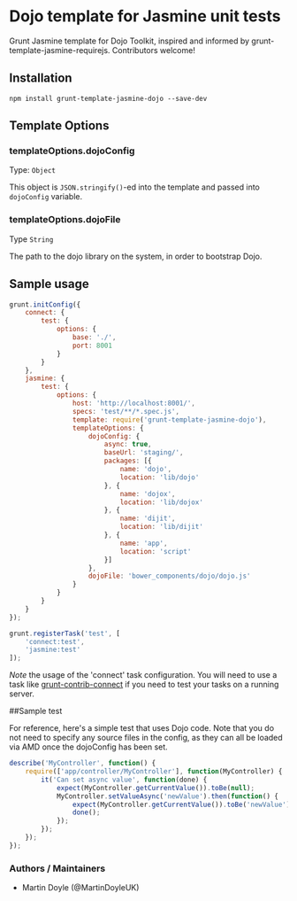 Dojo template for Jasmine unit tests
===========================

Grunt Jasmine template for Dojo Toolkit, inspired and informed by grunt-template-jasmine-requirejs. Contributors welcome!

## Installation
```
npm install grunt-template-jasmine-dojo --save-dev
```

## Template Options

### templateOptions.dojoConfig
Type: `Object`

This object is `JSON.stringify()`-ed into the template and passed into `dojoConfig` variable.

### templateOptions.dojoFile
Type `String`

The path to the dojo library on the system, in order to bootstrap Dojo.

## Sample usage

```js
grunt.initConfig({
	connect: {
		test: {
			options: {
				base: './',
				port: 8001
			}
		}
	},
	jasmine: {
		test: {
			options: {
				host: 'http://localhost:8001/',
				specs: 'test/**/*.spec.js',
				template: require('grunt-template-jasmine-dojo'),
				templateOptions: {
					dojoConfig: {
						async: true,
						baseUrl: 'staging/',
						packages: [{
							name: 'dojo',
							location: 'lib/dojo'
						}, {
							name: 'dojox',
							location: 'lib/dojox'
						}, {
							name: 'dijit',
							location: 'lib/dijit'
						}, {
							name: 'app',
							location: 'script'
						}]
					},
					dojoFile: 'bower_components/dojo/dojo.js'
				}
			}
		}
	}
});

grunt.registerTask('test', [
	'connect:test',
	'jasmine:test'
]);
```

*Note* the usage of the 'connect' task configuration. You will need to use a task like
[grunt-contrib-connect][] if you need to test your tasks on a running server.

[grunt-contrib-connect]: https://github.com/gruntjs/grunt-contrib-connect

##Sample test

For reference, here's a simple test that uses Dojo code. Note that you do not need to specify any source files in the config, as they can all be loaded via AMD once the dojoConfig has been set.

```js
describe('MyController', function() {
	require(['app/controller/MyController'], function(MyController) {
		it('Can set async value', function(done) {
			expect(MyController.getCurrentValue()).toBe(null);
			MyController.setValueAsync('newValue').then(function() {
				expect(MyController.getCurrentValue()).toBe('newValue');
				done();
			});
		});
	});
});
```

### Authors / Maintainers

- Martin Doyle (@MartinDoyleUK)

